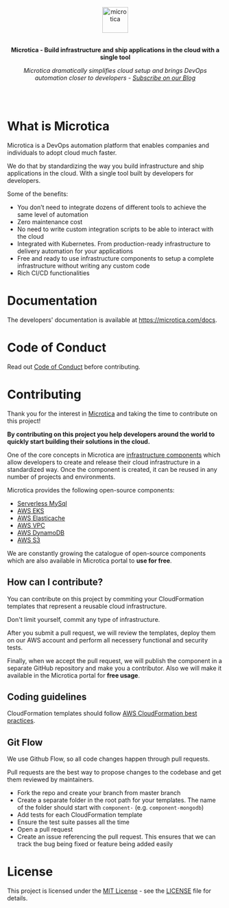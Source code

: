 <div align="center">
    <a href="https://microtica.com">
        <img src="https://mk0microtica2di3k2co.kinstacdn.com/wp-content/uploads/2020/04/logo-color-1.svg" alt="microtica" height="60">
    </a>
    <br>
    <br>
    <p>
        <b>Microtica - Build infrastructure and ship applications in the cloud with a single tool</b>
    </p>
    <p>
        <i>Microtica dramatically simplifies cloud setup and brings DevOps automation closer to developers - <a href="https://microtica.com/blog">Subscribe on our Blog</a></i>
    </p>
    <p>
</div>

<br>
<br>

# What is Microtica
Microtica is a DevOps automation platform that enables companies and individuals to adopt cloud much faster.

We do that by standardizing the way you build infrastructure and ship applications in the cloud. With a single tool built by developers for developers.

Some of the benefits:
- You don’t need to integrate dozens of different tools to achieve the same level of automation
- Zero maintenance cost
- No need to write custom integration scripts to be able to interact with the cloud
- Integrated with Kubernetes. From production-ready infrastructure to delivery automation for your applications
- Free and ready to use infrastructure components to setup a complete infrastructure without writing any custom code
- Rich CI/CD functionalities

# Documentation
The developers' documentation is available at https://microtica.com/docs.

# Code of Conduct
Read out [Code of Conduct](https://github.com/microtica-components/mic-cloudformation-hub/blob/master/CODE_OF_CONDUCT.md) before contributing.

# Contributing
Thank you for the interest in [Microtica](https://microtica.com) and taking the time to contribute on this project!

**By contributing on this project you help developers around the world to quickly start building their solutions in the cloud.**

One of the core concepts in Microtica are [infrastructure components](https://microtica.com/docs/components) which allow developers to create and release their cloud infrastructure in a standardized way. Once the component is created, it can be reused in any number of projects and environments.

Microtica provides the following open-source components:
- [Serverless MySql](https://github.com/microtica-components/component-aws-serverless-mysql)
- [AWS EKS](https://github.com/microtica-components/component-aws-eks)
- [AWS Elasticache](https://github.com/microtica-components/component-aws-elasticache)
- [AWS VPC](https://github.com/microtica-components/component-aws-vpc)
- [AWS DynamoDB](https://github.com/microtica-components/component-aws-dynamodb)
- [AWS S3](https://github.com/microtica-components/component-aws-s3)

We are constantly growing the catalogue of open-source components which are also available in Microtica portal to **use for free**.

## How can I contribute?
You can contribute on this project by commiting your CloudFormation templates that represent a reusable cloud infrastructure.

Don't limit yourself, commit any type of infrastructure.

After you submit a pull request, we will review the templates, deploy them on our AWS account and perform all necessery functional and security tests.

Finally, when we accept the pull request, we will publish the component in a separate GitHub repository and make you a contributor. Also we will make it available in the Microtica portal for **free usage**.

## Coding guidelines
CloudFormation templates should follow [AWS CloudFormation best practices](https://docs.aws.amazon.com/AWSCloudFormation/latest/UserGuide/best-practices.html).

## Git Flow
We use Github Flow, so all code changes happen through pull requests.

Pull requests are the best way to propose changes to the codebase and get them reviewed by maintainers.
- Fork the repo and create your branch from master branch
- Create a separate folder in the root path for your templates. The name of the folder should start with `component-` (e.g. `component-mongodb`)
- Add tests for each CloudFormation template
- Ensure the test suite passes all the time
- Open a pull request
- Create an issue referencing the pull request. This ensures that we can track the bug being fixed or feature being added easily

# License
This project is licensed under the [MIT License](https://opensource.org/licenses/MIT) - see the [LICENSE](https://github.com/microtica-components/mic-cloudformation-hub/blob/master/LICENSE) file for details.
